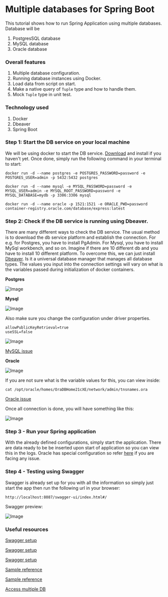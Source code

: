 # Multiple databases for Spring Boot

This tutorial shows how to run Spring Application using multiple databases. Database will be
1. PostgresSQL database
2. MySQL database
3. Oracle database

### Overall features

1. Multiple database configuration.
2. Running database instances using Docker.
3. Load data from script on start.
4. Make a native query of `Tuple` type and how to handle them.
5. Mock `Tuple` type in unit test.

### Technology used
1. Docker
2. Dbeaver
3. Spring Boot

### Step 1: Start the DB service on your local machine

We will be using docker to start the DB service. [Download](https://www.docker.com/products/docker-desktop/) and install if you haven't yet. Once done, simply run the following command in your terminal to start:

    docker run -d --name postgres -e POSTGRES_PASSWORD=password -e POSTGRES_USER=admin -p 5432:5432 postgres

    docker run -d --name mysql -e MYSQL_PASSWORD=password -e MYSQL_USER=admin -e MYSQL_ROOT_PASSWORD=password -e MYSQL_DATABASE=mydb -p 3306:3306 mysql

    docker run -d --name oracle -p 1521:1521 -e ORACLE_PWD=password container-registry.oracle.com/database/express:latest

### Step 2: Check if the DB service is running using Dbeaver.

There are many different ways to check the DB service. The usual method is to download the db service platform and establish the connection. For e.g. for Postgres, you have to install PgAdmin. For Mysql, you have to install MySql workbench, and so on. Imagine if there are 10 different db and you have to install 10 different platform. To overcome this, we can just install [Dbeaver](https://dbeaver.io/download/). Is it a universal database manager that manages all database types. The values you input into the connection settings will vary on what is the variables passed during initialization of docker containers.

<b>Postgres</b>

![Image](./src/main/resources/connection-postgres.PNG)

<b>Mysql</b>

![Image](./src/main/resources/connection-mysql.PNG)

Also make sure you change the configuration under driver properties.

    allowPublicKeyRetrieval=true
    useSSL=false

![Image](./src/main/resources/driverpropertiesmysql.PNG)

[MySQL issue](https://stackoverflow.com/questions/50379839/connection-java-mysql-public-key-retrieval-is-not-allowed)

<b>Oracle</b>

![Image](./src/main/resources/connection-oracle.PNG)

If you are not sure what is the variable values for this, you can view inside:

    cat /opt/oracle/homes/OraDBHome21cXE/network/admin/tnsnames.ora

[Oracle issue](https://logic.edchen.org/how-to-resolve-ora-12514-tns-listener-does-not-currently-know-of-service-requested-in-connect-descriptor/)


Once all connection is done, you will have something like this:

![Image](./src/main/resources/connectedDatabases.PNG)

### Step 3 - Run your Spring application

With the already defined configurations, simply start the application. There are data ready to be be inserted upon start of application so you can view this in the logs. Oracle has special configuration so refer [here](https://thorben-janssen.com/jdbc-connection-and-dialect-in-hibernate/) if you are facing any issue.

### Step 4 - Testing using Swagger

Swagger is already set up for you with all the information so simply just start the app then run the following url in your browser:

    http://localhost:8087/swagger-ui/index.html#/

Swagger preview:

![Image](./src/main/resources/swagger-ui.PNG)

### Useful resources

[Swagger setup](https://medium.com/@stefan.paladuta17/spring-boot-using-swagger-at-maximum-grouping-definition-tag-2b25eb39a0cb)

[Swagger setup](https://github.com/swagger-api/swagger-core/wiki/Annotations)

[Swagger setup](https://piotrminkowski.com/2018/07/19/spring-rest-docs-versus-springfox-swagger-for-api-documentation/)

[Sample reference](https://github.com/spring-framework-guru/sfg-blog-posts/blob/api-gateway/multiple-data-sources/src/main/java/guru/springframework/multipledatasources/model/member/Member.java)

[Sample reference](https://github.com/eugenp/tutorials/blob/master/persistence-modules/spring-data-jpa-enterprise-2/src/main/java/com/baeldung/multipledb/PersistenceProductConfiguration.java)

[Access multiple DB](https://docs.spring.io/spring-boot/docs/current/reference/html/howto.html#howto-data-access-multiple-databases)



